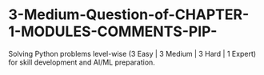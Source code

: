 # 3-Medium-Question-of-CHAPTER-1-MODULES-COMMENTS-PIP-
Solving Python problems level-wise (3 Easy | 3 Medium | 3 Hard | 1 Expert) for skill development and AI/ML preparation.
